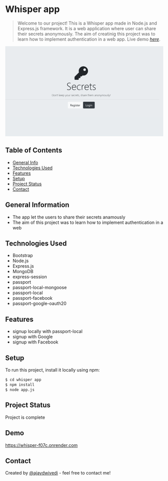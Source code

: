 # Whisper app
> Welcome to our project! This is a Whisper app made in Node.js and Express.js framework. It is a web application where user can share their secrets anonymously. The aim of creatinig this project was to learn how to implement authentication in a web app.
> Live demo [_here_](https://whisper-f07c.onrender.com/). <!-- If you have the project hosted somewhere, include the link here. -->

![App Screenshot](https://raw.githubusercontent.com/Ajaydwivedi2/whisper-app/master/public/css/image/whisperApp.png)

## Table of Contents
* [General Info](#general-information)
* [Technologies Used](#technologies-used)
* [Features](#features)
* [Setup](#setup)
* [Project Status](#project-status)
* [Contact](#contact)


## General Information
- The app let the users to share their secrets anamously
- The aim of this project was to learn how to implement authentication in a web


## Technologies Used
- Bootstrap
- Node.js
- Express.js
- MongoDB
- express-session
- passport
- passport-local-mongoose
- passport-local
- passport-facebook
- passport-google-oauth20

## Features

- signup locally with passport-local
- signup with Google
- signup with Facebook

## Setup
To run this project, install it locally using npm:

```
$ cd whisper app
$ npm install
$ node app.js
```


## Project Status
Project is complete

## Demo

https://whisper-f07c.onrender.com

## Contact
Created by [@ajaydwivedi](https://github.com/Ajaydwivedi2) - feel free to contact me!





